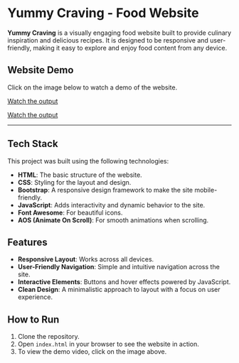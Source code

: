 # Yummy Craving - Food Website

**Yummy Craving** is a visually engaging food website built to provide culinary inspiration and delicious recipes. It is designed to be responsive and user-friendly, making it easy to explore and enjoy food content from any device.

## Website Demo

Click on the image below to watch a demo of the website.

[Watch the output](assets/first.png)

[Watch the output](assets/second.png)

---

## Tech Stack

This project was built using the following technologies:

- **HTML**: The basic structure of the website.
- **CSS**: Styling for the layout and design.
- **Bootstrap**: A responsive design framework to make the site mobile-friendly.
- **JavaScript**: Adds interactivity and dynamic behavior to the site.
- **Font Awesome**: For beautiful icons.
- **AOS (Animate On Scroll)**: For smooth animations when scrolling.

## Features

- **Responsive Layout**: Works across all devices.
- **User-Friendly Navigation**: Simple and intuitive navigation across the site.
- **Interactive Elements**: Buttons and hover effects powered by JavaScript.
- **Clean Design**: A minimalistic approach to layout with a focus on user experience.

## How to Run

1. Clone the repository.
2. Open `index.html` in your browser to see the website in action.
3. To view the demo video, click on the image above.

